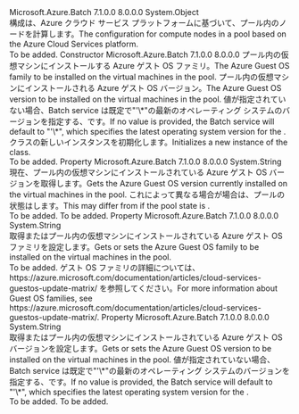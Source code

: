 <Type Name="CloudServiceConfiguration" FullName="Microsoft.Azure.Batch.CloudServiceConfiguration">
  <TypeSignature Language="C#" Value="public class CloudServiceConfiguration" />
  <TypeSignature Language="ILAsm" Value=".class public auto ansi beforefieldinit CloudServiceConfiguration extends System.Object" />
  <TypeSignature Language="DocId" Value="T:Microsoft.Azure.Batch.CloudServiceConfiguration" />
  <TypeSignature Language="VB.NET" Value="Public Class CloudServiceConfiguration" />
  <TypeSignature Language="F#" Value="type CloudServiceConfiguration = class&#xA;    interface ITransportObjectProvider&lt;CloudServiceConfiguration&gt;&#xA;    interface IPropertyMetadata&#xA;    interface IModifiable&#xA;    interface IReadOnly" />
  <AssemblyInfo>
    <AssemblyName>Microsoft.Azure.Batch</AssemblyName>
    <AssemblyVersion>7.1.0.0</AssemblyVersion>
    <AssemblyVersion>8.0.0.0</AssemblyVersion>
  </AssemblyInfo>
  <Base>
    <BaseTypeName>System.Object</BaseTypeName>
  </Base>
  <Interfaces />
  <Docs>
    <summary>
            <span data-ttu-id="503ef-101">構成は、Azure クラウド サービス プラットフォームに基づいて、プール内のノードを計算します。</span><span class="sxs-lookup"><span data-stu-id="503ef-101">The configuration for compute nodes in a pool based on the Azure Cloud Services platform.</span></span>
            </summary>
    <remarks>To be added.</remarks>
  </Docs>
  <Members>
    <Member MemberName=".ctor">
      <MemberSignature Language="C#" Value="public CloudServiceConfiguration (string osFamily, string targetOSVersion = null);" />
      <MemberSignature Language="ILAsm" Value=".method public hidebysig specialname rtspecialname instance void .ctor(string osFamily, string targetOSVersion) cil managed" />
      <MemberSignature Language="DocId" Value="M:Microsoft.Azure.Batch.CloudServiceConfiguration.#ctor(System.String,System.String)" />
      <MemberSignature Language="VB.NET" Value="Public Sub New (osFamily As String, Optional targetOSVersion As String = null)" />
      <MemberSignature Language="F#" Value="new Microsoft.Azure.Batch.CloudServiceConfiguration : string * string -&gt; Microsoft.Azure.Batch.CloudServiceConfiguration" Usage="new Microsoft.Azure.Batch.CloudServiceConfiguration (osFamily, targetOSVersion)" />
      <MemberType>Constructor</MemberType>
      <AssemblyInfo>
        <AssemblyName>Microsoft.Azure.Batch</AssemblyName>
        <AssemblyVersion>7.1.0.0</AssemblyVersion>
        <AssemblyVersion>8.0.0.0</AssemblyVersion>
      </AssemblyInfo>
      <Parameters>
        <Parameter Name="osFamily" Type="System.String" />
        <Parameter Name="targetOSVersion" Type="System.String" />
      </Parameters>
      <Docs>
        <param name="osFamily"><span data-ttu-id="503ef-102">プール内の仮想マシンにインストールする Azure ゲスト OS ファミリ。</span><span class="sxs-lookup"><span data-stu-id="503ef-102">The Azure Guest OS family to be installed on the virtual machines in the pool.</span></span></param>
        <param name="targetOSVersion"><span data-ttu-id="503ef-103">プール内の仮想マシンにインストールされる Azure ゲスト OS バージョン。</span><span class="sxs-lookup"><span data-stu-id="503ef-103">The Azure Guest OS version to be installed on the virtual machines in the pool.</span></span> <span data-ttu-id="503ef-104">値が指定されていない場合、Batch service は既定で"'\*"の最新のオペレーティング システムのバージョンを指定する、<see cref="P:Microsoft.Azure.Batch.CloudServiceConfiguration.OSFamily" />です。</span><span class="sxs-lookup"><span data-stu-id="503ef-104">If no value is provided, the Batch service will default to "'\*", which specifies the latest operating system version for the <see cref="P:Microsoft.Azure.Batch.CloudServiceConfiguration.OSFamily" />.</span></span></param>
        <summary>
            <span data-ttu-id="503ef-105"><see cref="T:Microsoft.Azure.Batch.CloudServiceConfiguration" /> クラスの新しいインスタンスを初期化します。</span><span class="sxs-lookup"><span data-stu-id="503ef-105">Initializes a new instance of the <see cref="T:Microsoft.Azure.Batch.CloudServiceConfiguration" /> class.</span></span>
            </summary>
        <remarks>To be added.</remarks>
      </Docs>
    </Member>
    <Member MemberName="CurrentOSVersion">
      <MemberSignature Language="C#" Value="public string CurrentOSVersion { get; }" />
      <MemberSignature Language="ILAsm" Value=".property instance string CurrentOSVersion" />
      <MemberSignature Language="DocId" Value="P:Microsoft.Azure.Batch.CloudServiceConfiguration.CurrentOSVersion" />
      <MemberSignature Language="VB.NET" Value="Public ReadOnly Property CurrentOSVersion As String" />
      <MemberSignature Language="F#" Value="member this.CurrentOSVersion : string" Usage="Microsoft.Azure.Batch.CloudServiceConfiguration.CurrentOSVersion" />
      <MemberType>Property</MemberType>
      <AssemblyInfo>
        <AssemblyName>Microsoft.Azure.Batch</AssemblyName>
        <AssemblyVersion>7.1.0.0</AssemblyVersion>
        <AssemblyVersion>8.0.0.0</AssemblyVersion>
      </AssemblyInfo>
      <ReturnValue>
        <ReturnType>System.String</ReturnType>
      </ReturnValue>
      <Docs>
        <summary>
            <span data-ttu-id="503ef-106">現在、プール内の仮想マシンにインストールされている Azure ゲスト OS バージョンを取得します。</span><span class="sxs-lookup"><span data-stu-id="503ef-106">Gets the Azure Guest OS version currently installed on the virtual machines in the pool.</span></span> <span data-ttu-id="503ef-107">これによって異なる場合が<see cref="P:Microsoft.Azure.Batch.CloudServiceConfiguration.TargetOSVersion" />場合は、プールの状態は<see cref="F:Microsoft.Azure.Batch.Common.PoolState.Upgrading" />します。</span><span class="sxs-lookup"><span data-stu-id="503ef-107">This may differ from <see cref="P:Microsoft.Azure.Batch.CloudServiceConfiguration.TargetOSVersion" /> if the pool state is <see cref="F:Microsoft.Azure.Batch.Common.PoolState.Upgrading" />.</span></span>
            </summary>
        <value>To be added.</value>
        <remarks>To be added.</remarks>
      </Docs>
    </Member>
    <Member MemberName="OSFamily">
      <MemberSignature Language="C#" Value="public string OSFamily { get; set; }" />
      <MemberSignature Language="ILAsm" Value=".property instance string OSFamily" />
      <MemberSignature Language="DocId" Value="P:Microsoft.Azure.Batch.CloudServiceConfiguration.OSFamily" />
      <MemberSignature Language="VB.NET" Value="Public Property OSFamily As String" />
      <MemberSignature Language="F#" Value="member this.OSFamily : string with get, set" Usage="Microsoft.Azure.Batch.CloudServiceConfiguration.OSFamily" />
      <MemberType>Property</MemberType>
      <AssemblyInfo>
        <AssemblyName>Microsoft.Azure.Batch</AssemblyName>
        <AssemblyVersion>7.1.0.0</AssemblyVersion>
        <AssemblyVersion>8.0.0.0</AssemblyVersion>
      </AssemblyInfo>
      <ReturnValue>
        <ReturnType>System.String</ReturnType>
      </ReturnValue>
      <Docs>
        <summary>
            <span data-ttu-id="503ef-108">取得またはプール内の仮想マシンにインストールされている Azure ゲスト OS ファミリを設定します。</span><span class="sxs-lookup"><span data-stu-id="503ef-108">Gets or sets the Azure Guest OS family to be installed on the virtual machines in the pool.</span></span>
            </summary>
        <value>To be added.</value>
        <remarks>
            <span data-ttu-id="503ef-109">ゲスト OS ファミリの詳細については、https://azure.microsoft.com/documentation/articles/cloud-services-guestos-update-matrix/ を参照してください。</span><span class="sxs-lookup"><span data-stu-id="503ef-109">For more information about Guest OS families, see https://azure.microsoft.com/documentation/articles/cloud-services-guestos-update-matrix/.</span></span>
            </remarks>
      </Docs>
    </Member>
    <Member MemberName="TargetOSVersion">
      <MemberSignature Language="C#" Value="public string TargetOSVersion { get; set; }" />
      <MemberSignature Language="ILAsm" Value=".property instance string TargetOSVersion" />
      <MemberSignature Language="DocId" Value="P:Microsoft.Azure.Batch.CloudServiceConfiguration.TargetOSVersion" />
      <MemberSignature Language="VB.NET" Value="Public Property TargetOSVersion As String" />
      <MemberSignature Language="F#" Value="member this.TargetOSVersion : string with get, set" Usage="Microsoft.Azure.Batch.CloudServiceConfiguration.TargetOSVersion" />
      <MemberType>Property</MemberType>
      <AssemblyInfo>
        <AssemblyName>Microsoft.Azure.Batch</AssemblyName>
        <AssemblyVersion>7.1.0.0</AssemblyVersion>
        <AssemblyVersion>8.0.0.0</AssemblyVersion>
      </AssemblyInfo>
      <ReturnValue>
        <ReturnType>System.String</ReturnType>
      </ReturnValue>
      <Docs>
        <summary>
            <span data-ttu-id="503ef-110">取得またはプール内の仮想マシンにインストールされている Azure ゲスト OS バージョンを設定します。</span><span class="sxs-lookup"><span data-stu-id="503ef-110">Gets or sets the Azure Guest OS version to be installed on the virtual machines in the pool.</span></span> <span data-ttu-id="503ef-111">値が指定されていない場合、Batch service は既定で"'\*"の最新のオペレーティング システムのバージョンを指定する、<see cref="P:Microsoft.Azure.Batch.CloudServiceConfiguration.OSFamily" />です。</span><span class="sxs-lookup"><span data-stu-id="503ef-111">If no value is provided, the Batch service will default to "'\*", which specifies the latest operating system version for the <see cref="P:Microsoft.Azure.Batch.CloudServiceConfiguration.OSFamily" />.</span></span>
            </summary>
        <value>To be added.</value>
        <remarks>To be added.</remarks>
      </Docs>
    </Member>
  </Members>
</Type>
